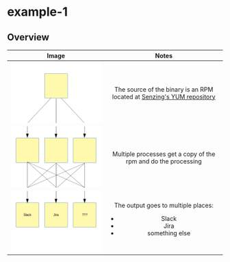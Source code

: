# example-1

## Overview

| Image                 | Notes |
| :-------------------: | :---: |
| ![](pull-package.png) | The source of the  binary is an RPM located at [Senzing's YUM repository](https://senzing-production-yum.s3.amazonaws.com/senzingrepo-1.0.0-1.x86_64.rpm) |
| ![](process.png)      | Multiple processes get a copy of the rpm and do the processing |
| ![](output.png)       | The output goes to multiple places: <ul><li>Slack</li><li>Jira</li><li>something else</li></ul> |
